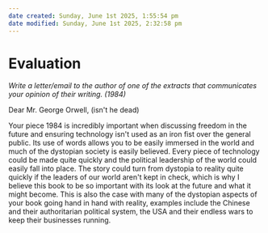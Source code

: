 ```yaml
---
date created: Sunday, June 1st 2025, 1:55:54 pm
date modified: Sunday, June 1st 2025, 2:32:58 pm
---
```


# Evaluation
*Write a letter/email to the author of one of the extracts that communicates your opinion of their writing. (1984)*

Dear Mr. George Orwell, (isn't he dead)

Your piece 1984 is incredibly important when discussing freedom in the future and ensuring technology isn't used as an iron fist over the general public. Its use of words allows you to be easily immersed in the world and much of the dystopian society is easily believed. Every piece of technology could be made quite quickly and the political leadership of the world could easily fall into place. The story could turn from dystopia to reality quite quickly if the leaders of our world aren't kept in check, which is why I believe this book to be so important with its look at the future and what it might become. This is also the case with many of the dystopian aspects of your book going hand in hand with reality, examples include the Chinese and their authoritarian political system, the USA and their endless wars to keep their businesses running.